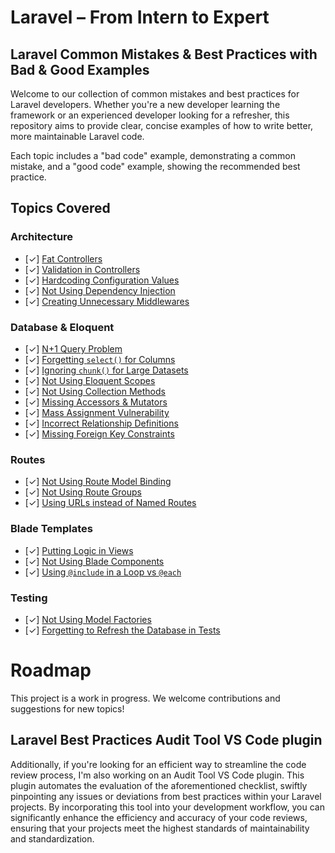 # Laravel – From Intern to Expert

## Laravel Common Mistakes & Best Practices with Bad & Good Examples

Welcome to our collection of common mistakes and best practices for Laravel developers. Whether you're a new developer learning the framework or an experienced developer looking for a refresher, this repository aims to provide clear, concise examples of how to write better, more maintainable Laravel code.

Each topic includes a "bad code" example, demonstrating a common mistake, and a "good code" example, showing the recommended best practice.

## Topics Covered

### Architecture
- [✓] [Fat Controllers](./controllers/fat-controllers.md)
- [✓] [Validation in Controllers](./controllers/validation-in-controllers.md)
- [✓] [Hardcoding Configuration Values](./architecture/hardcoding-values.md)
- [✓] [Not Using Dependency Injection](./architecture/dependency-injection.md)
- [✓] [Creating Unnecessary Middlewares](./middlewares/unnecessary-middlewares.md)

### Database & Eloquent
- [✓] [N+1 Query Problem](./performance/n-plus-one-query-problem.md)
- [✓] [Forgetting `select()` for Columns](./eloquent/eloquent-select.md)
- [✓] [Ignoring `chunk()` for Large Datasets](./eloquent/eloquent-chunk.md)
- [✓] [Not Using Eloquent Scopes](./eloquent/eloquent-scopes.md)
- [✓] [Not Using Collection Methods](./eloquent/eloquent-collections.md)
- [✓] [Missing Accessors & Mutators](./eloquent/eloquent-accessors-mutators.md)
- [✓] [Mass Assignment Vulnerability](./models/mass-assignment.md)
- [✓] [Incorrect Relationship Definitions](./models/incorrect-relationships.md)
- [✓] [Missing Foreign Key Constraints](./migrations/missing-foreign-key-constraints.md)

### Routes
- [✓] [Not Using Route Model Binding](./routes/route-model-binding.md)
- [✓] [Not Using Route Groups](./routes/route-groups.md)
- [✓] [Using URLs instead of Named Routes](./routes/named-routes.md)

### Blade Templates
- [✓] [Putting Logic in Views](./blade/blade-logic.md)
- [✓] [Not Using Blade Components](./blade/blade-components.md)
- [✓] [Using `@include` in a Loop vs `@each`](./blade/blade-include-vs-each.md)

### Testing
- [✓] [Not Using Model Factories](./testing/testing-factories.md)
- [✓] [Forgetting to Refresh the Database in Tests](./testing/testing-refresh-database.md)

# Roadmap
This project is a work in progress. We welcome contributions and suggestions for new topics!

## Laravel Best Practices Audit Tool VS Code plugin
Additionally, if you're looking for an efficient way to streamline the code review process, I'm also working on an Audit Tool VS Code plugin. This plugin automates the evaluation of the aforementioned checklist, swiftly pinpointing any issues or deviations from best practices within your Laravel projects. By incorporating this tool into your development workflow, you can significantly enhance the efficiency and accuracy of your code reviews, ensuring that your projects meet the highest standards of maintainability and standardization.
